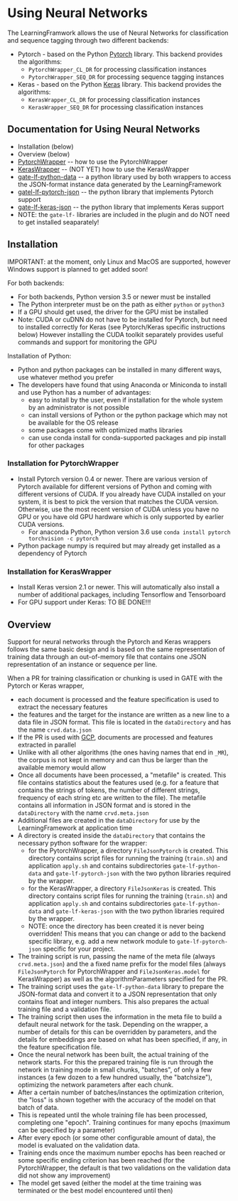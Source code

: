# Using Neural Networks

The LearningFramwork allows the use of Neural Networks for classification
and sequence tagging through two different backends:

* Pytorch - based on the Python [Pytorch](https://pytorch.org/) library.
  This backend provides the algorithms:
  * `PytorchWrapper_CL_DR` for processing classification instances
  * `PytorchWrapper_SEQ_DR` for processing sequence tagging instances
* Keras - based on the Python [Keras](https://keras.io/) library.
  This backend provides the algorithms:
  * `KerasWrapper_CL_DR` for processing classification instances
  * `KerasWrapper_SEQ_DR` for processing classification instances

## Documentation for Using Neural Networks

* Installation (below)
* Overview (below)
* [PytorchWrapper](DnnPytorchWrapper) -- how to use the PytorchWrapper
* [KerasWrapper](DnnKerasWrapper) -- (NOT YET) how to use the KerasWrapper
* [gate-lf-python-data](https://gatenlp.github.io/gate-lf-python-data/) -- a python library used by both wrappers to
  access the JSON-format instance data generated by the LearningFramework
* [gatel-lf-pytorch-json](https://gatenlp.github.io/gate-lf-pytorch-json/) -- the python library that implements Pytorch support
* [gate-lf-keras-json](https://github.com/GateNLP/gate-lf-keras-json) -- the python library that implements Keras support
* NOTE: the `gate-lf-` libraries are included in the plugin and do NOT need to
  get installed seaparately!

## Installation

IMPORTANT: at the moment, only Linux and MacOS are supported, however
Windows support is planned to get added soon!

For both backends:
* For both backends, Python version 3.5 or newer must be installed
* The Python interpreter must be on the path as either `python` or `python3`
* If a GPU should get used, the driver for the GPU mist be installed
* Note: CUDA or cuDNN do not have to be installed for Pytorch, but need to
  installed correctly for Keras (see Pytorch/Keras specific instructions below)
  However installing the CUDA toolkit separately provides useful commands
  and support for monitoring the GPU

Installation of Python:
* Python and python packages can be installed in many different ways, use whatever
  method you prefer
* The developers have found that using Anaconda or Miniconda to install and
  use Python has a number of advantages:
  * easy to install by the user, even if installation for the whole system by an administrator
    is not possible
  * can install versions of Python or the python package which may not be available for the OS release
  * some packages come with optimized maths libraries
  * can use conda install for conda-supported packages and pip install for other packages

### Installation for PytorchWrapper

* Install Pytorch version 0.4 or newer. There are various version of Pytorch
  available for different versions of Python and coming with different versions of CUDA.
  If you already have CUDA installed on your system, it is best to pick the version
  that matches the CUDA version. Otherwise, use the most recent version of CUDA unless
  you have no GPU or you have old GPU hardware which is only supported by earlier CUDA versions.
  * For anaconda Python, Python version 3.6 use `conda install pytorch torchvision -c pytorch`
* Python package numpy is required but may already get installed as a dependency of Pytorch

### Installation for KerasWrapper

* Install Keras version 2.1 or newer. This will automatically also install a number of additional
  packages, including Tensorflow and Tensorboard
* For GPU support under Keras: TO BE DONE!!!

## Overview

Support for neural networks through the Pytorch and Keras wrappers follows the same basic
design and is based on the same representation of training data through an out-of-memory file
that contains one JSON representation of an instance or sequence per line.

When a PR for training classification or chunking is used in GATE with the Pytorch or Keras wrapper,
* each document is processed and the feature specification is used to extract the necessary features
* the features and the target for the instance are written as a new line to a data file in JSON format.
  This file is located in the `dataDirectory` and has the name `crvd.data.json`
* If the PR is used with [GCP](https://github.com/GateNLP/gcp), documents are processed and features extracted in parallel
* Unlike with all other algorithms (the ones having names that end in `_MR`), the corpus is not kept in memory
  and can thus be larger than the available memory would allow
* Once all documents have been processed, a "metafile" is created. This file contains statistics about the
  features used (e.g. for a feature that contains the strings of tokens, the number of different strings, frequency
  of each string etc are written to the file). The metafile contains all information in JSON format and is stored
  in the `dataDirectory` with the name `crvd.meta.json`
* Additional files are created in the `dataDirectory` for use by the LearningFramework at application time
* A directory is created inside the `dataDirectory` that contains the necessary python software for the wrapper:
  * for the PytorchWrapper, a directory `FileJsonPytorch` is created. This directory contains script files for
    running the training (`train.sh`) and application `apply.sh` and contains subdirectories `gate-lf-python-data`
    and `gate-lf-pytorch-json` with the two python libraries required by the wrapper.
  * for the KerasWrapper, a directory `FileJsonKeras` is created. This directory contains script files for
    running the training (`train.sh`) and application `apply.sh` and contains subdirectories `gate-lf-python-data`
    and `gate-lf-keras-json` with the two python libraries required by the wrapper.
  * NOTE: once the directory has been created it is never being overridden! This means that you can change or add
    to the backend specific library, e.g. add a new network module to `gate-lf-pytorch-json` specific for your project.
* The training script is run, passing the name of the meta file (always `crvd.meta.json`) and the a fixed name prefix for
  the model files (always `FileJsonPytorch` for PytorchWrapper and  `FileJsonKeras.model` for KerasWrapper) as well
  as the algorithmParameters specified for the PR.
* The training script uses the `gate-lf-python-data` library to prepare the JSON-format data and convert it to
  a JSON representation that only contains float and integer numbers. This also prepares the actual training file
  and a validation file.
* The training script then uses the information in the meta file to build a default neural network for the task.
  Depending on the wrapper, a number of details for this can be overridden by parameters, and the details for embeddings
  are based on what has been specified, if any, in the feature specification file.
* Once the neural network has been built, the actual training of the network starts. For this the prepared training
  file is run through the network in training mode in small chunks, "batches", of only a few instances (a few dozen to a few hundred usually, the "batchsize"), optimizing the network parameters after each chunk.
* After a certain number of batches/instances the optimization criterion, the "loss" is shown together with the
  accuracy of the model on that batch of data.
* This is repeated until the whole training file has been processed, completing one "epoch". Training continues
  for many epochs (maximum can be specified by a parameter)
* After every epoch (or some other configurable amount of data), the model is evaluated on the validation data.
* Training ends once the maximum number epochs has been reached or some specific ending criterion has been reached
  (for the PytorchWrapper, the default is that two validations on the validation data did not show any improvement)
* The model get saved (either the model at the time training was terminated or the best model encountered until then)
